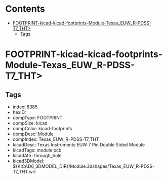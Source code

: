 



Contents
========

* [FOOTPRINT-kicad-kicad-footprints-Module-Texas_EUW_R-PDSS-T7_THT>](#footprint-kicad-kicad-footprints-module-texas_euw_r-pdss-t7_tht)
	* [Tags](#tags)

# FOOTPRINT-kicad-kicad-footprints-Module-Texas_EUW_R-PDSS-T7_THT>

## Tags

- index: 8385
- hexID: 
- oompType: FOOTPRINT
- oompSize: kicad
- oompColor: kicad-footprints
- oompDesc: Module
- oompIndex: Texas_EUW_R-PDSS-T7_THT
- kicadDesc: Texas Instruments EUW 7 Pin Double Sided Module
- kicadTags: module pcb
- kicadAttr: through_hole
- kicad3DModel: ${KICAD6_3DMODEL_DIR}/Module.3dshapes/Texas_EUW_R-PDSS-T7_THT.wrl
